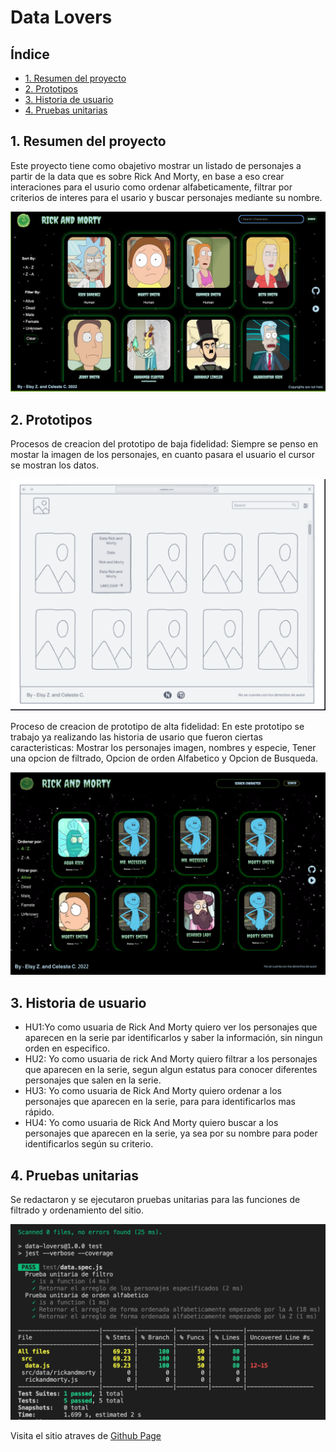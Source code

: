 # Data Lovers

## Índice


* [1. Resumen del proyecto](#1-Resumen-del-proyecto)
* [2. Prototipos](#2-Prototipos)
* [3. Historia de usuario](#3-Historia-de-usuario)
* [4. Pruebas unitarias](#4-Pruebas-unitarias)

## 1. Resumen del proyecto

Este proyecto tiene como obajetivo mostrar un listado de personajes a partir de la data que es sobre Rick And Morty,
en base a eso crear interaciones para el usurio como ordenar alfabeticamente, filtrar por criterios de interes para el usario
y buscar personajes mediante su nombre.

![sitio](./src/Icons/Captura%20de%20Pantalla%202022-09-09%20a%20la(s)%2011.21.09.png)
## 2. Prototipos

Procesos de creacion del prototipo de baja fidelidad: Siempre se penso en mostar la imagen de los personajes, en cuanto pasara el usuario el cursor se mostran los datos. 

![prototipoBajaFidelidad](./src/Icons/Baja%20Fidelidad.png)

Proceso de creacion de prototipo de alta fidelidad: En este prototipo se trabajo ya realizando las historia de usario que fueron ciertas caracteristicas: Mostrar los personajes imagen, nombres y especie, Tener una opcion de filtrado, Opcion de orden Alfabetico y Opcion de Busqueda.

![prototipoAltaFidelidad](./src/Icons/Alta%20fidelidad.png)

## 3. Historia de usuario

* HU1:Yo como usuaria de Rick And Morty quiero ver los personajes que aparecen en la serie par identificarlos y saber la información, sin ningun orden en especifico.
* HU2: Yo como usuaria de rick And Morty quiero filtrar a los personajes que aparecen en la serie, segun algun estatus para conocer diferentes personajes que salen en la serie.
* HU3: Yo como usuaria de Rick And Morty quiero ordenar a los personajes que aparecen en la serie, para para identificarlos mas rápido.
* HU4: Yo como usuaria de Rick And Morty quiero buscar a los personajes que aparecen en la serie, ya sea por su nombre para poder identificarlos según su criterio.

## 4. Pruebas unitarias

Se redactaron y se ejecutaron pruebas unitarias para las funciones de filtrado y ordenamiento del sitio.

![Test](./src/Icons/Tests.png)

Visita el sitio atraves de [Github Page](https://elsycaro.github.io/CDMX013-data-lovers/) 
